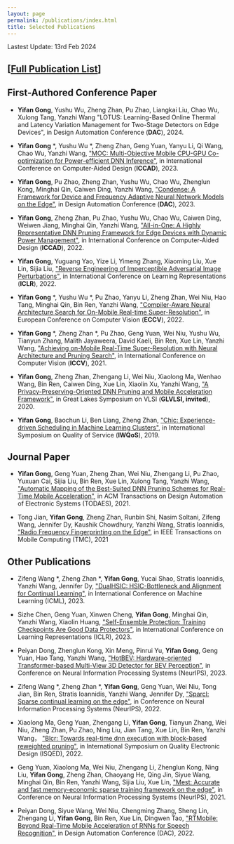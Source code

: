 ```yaml
---
layout: page
permalink: /publications/index.html
title: Selected Publications
---
```


Lastest Update: 13rd Feb 2024&nbsp;  

## [[Full Publication List](https://scholar.google.com/citations?user=U_gevVgAAAAJ&hl=en)]



## First-Authored Conference Paper

- **Yifan Gong**, Yushu Wu, Zheng Zhan, Pu Zhao, Liangkai Liu, Chao Wu, Xulong Tang, Yanzhi Wang "LOTUS: Learning-Based Online Thermal and Latency Variation Management for Two-Stage Detectors on Edge Devices", in Design Automation Conference (**DAC**), 2024. <br>

- **Yifan Gong** *, Yushu Wu *, Zheng Zhan, Geng Yuan, Yanyu Li, Qi Wang, Chao Wu, Yanzhi Wang, ["MOC: Multi-Objective Mobile CPU-GPU Co-optimization for Power-efficient DNN Inference"](https://ieeexplore.ieee.org/abstract/document/10323882), in  International Conference on Computer-Aided Design (**ICCAD**), 2023. <br>

- **Yifan Gong**, Pu Zhao, Zheng Zhan, Yushu Wu, Chao Wu, Zhenglun Kong, Minghai Qin, Caiwen Ding, Yanzhi Wang, ["Condense: A Framework for Device and Frequency Adaptive Neural Network Models on the Edge"](https://ieeexplore.ieee.org/abstract/document/10247713), in Design Automation Conference (**DAC**), 2023. <br>

- **Yifan Gong**, Zheng Zhan, Pu Zhao, Yushu Wu, Chao Wu, Caiwen Ding, Weiwen Jiang, Minghai Qin, Yanzhi Wang, ["All-in-One: A Highly Representative DNN Pruning Framework
for Edge Devices with Dynamic Power Management"](https://arxiv.org/pdf/2212.05122.pdf), in  International Conference on Computer-Aided Design (**ICCAD**), 2022. <br>

- **Yifan Gong**, Yuguang Yao, Yize Li, Yimeng Zhang, Xiaoming Liu, Xue Lin, Sijia Liu, ["Reverse Engineering of Imperceptible Adversarial Image Perturbations"](https://arxiv.org/pdf/2203.14145.pdf), in International Conference on Learning Representations (**ICLR**), 2022. <br>

-  **Yifan Gong** *, Yushu Wu *, Pu Zhao, Yanyu Li, Zheng Zhan, Wei Niu, Hao Tang, Minghai Qin, Bin Ren, Yanzhi Wang, ["Compiler-Aware Neural Architecture Search for On-Mobile
Real-time Super-Resolution"](https://arxiv.org/pdf/2207.12577.pdf), in European Conference on Computer Vision (**ECCV**), 2022. <br>

- **Yifan Gong** *, Zheng Zhan *, Pu Zhao, Geng Yuan, Wei Niu, Yushu Wu, Tianyun Zhang, Malith Jayaweera, David Kaeli, Bin Ren, Xue Lin, Yanzhi Wang, ["Achieving on-Mobile Real-Time Super-Resolution with Neural
Architecture and Pruning Search"](https://openaccess.thecvf.com/content/ICCV2021/papers/Zhan_Achieving_On-Mobile_Real-Time_Super-Resolution_With_Neural_Architecture_and_Pruning_Search_ICCV_2021_paper.pdf), in International Conference on Computer Vision (**ICCV**), 2021. <br>

-  **Yifan Gong**, Zheng Zhan, Zhengang Li, Wei Niu, Xiaolong Ma, Wenhao Wang, Bin Ren, Caiwen Ding, Xue Lin, Xiaolin Xu, Yanzhi Wang, ["A Privacy-Preserving-Oriented DNN Pruning and Mobile Acceleration Framework"](https://dl.acm.org/doi/pdf/10.1145/3386263.3407650), in Great Lakes Symposium on VLSI (**GLVLSI, invited**), 2020.

- **Yifan Gong**, Baochun Li, Ben Liang, Zheng Zhan, ["Chic: Experience-driven Scheduling in Machine
Learning Clusters"](https://www.researchgate.net/profile/Yifan-Gong-4/publication/333790220_Chic_experience-driven_scheduling_in_machine_learning_clusters/links/5e168799a6fdcc2837632815/Chic-experience-driven-scheduling-in-machine-learning-clusters.pdf), in International Symposium on Quality of Service (**IWQoS**), 2019.


## Journal Paper

- **Yifan Gong**, Geng Yuan, Zheng Zhan, Wei Niu, Zhengang Li, Pu Zhao, Yuxuan Cai, Sijia Liu, Bin Ren, Xue Lin, Xulong Tang, Yanzhi Wang, ["Automatic Mapping of the Best-Suited DNN Pruning Schemes for Real-
Time Mobile Acceleration"](https://arxiv.org/pdf/2111.11581.pdf), in ACM Transactions on Design Automation of Electronic Systems (TODAES), 2021.

- Tong Jian, **Yifan Gong**, Zheng Zhan, Runbin Shi, Nasim Soltani, Zifeng Wang, Jennifer Dy, Kaushik Chowdhury, Yanzhi Wang, Stratis Ioannidis, ["Radio Frequency Fingerprinting on the Edge"](https://par.nsf.gov/servlets/purl/10293165), in IEEE Transactions on Mobile
Computing (TMC), 2021

## Other Publications

- Zifeng Wang *, Zheng Zhan *, **Yifan Gong**, Yucai Shao, Stratis Ioannidis, Yanzhi Wang, Jennifer Dy, ["DualHSIC: HSIC-Bottleneck and Alignment for Continual Learning"](https://arxiv.org/pdf/2305.00380.pdf), in International Conference on Machine Learning (ICML), 2023.
  
- Sizhe Chen, Geng Yuan, Xinwen Cheng, **Yifan Gong**, Minghai Qin, Yanzhi Wang, Xiaolin Huang, ["Self-Ensemble Protection: Training Checkpoints Are Good Data Protectors"](https://arxiv.org/pdf/2211.12005.pdf), in International Conference on Learning Representations (ICLR), 2023.

- Peiyan Dong, Zhenglun Kong, Xin Meng, Pinrui Yu, **Yifan Gong**, Geng Yuan, Hao Tang, Yanzhi Wang, ["HotBEV: Hardware-oriented Transformer-based Multi-View 3D Detector for BEV Perception"](https://openreview.net/pdf?id=3Cj67k38st), in Conference on Neural Information Processing Systems (NeurIPS), 2023.
  
- Zifeng Wang *, Zheng Zhan *, **Yifan Gong**, Geng Yuan, Wei Niu, Tong Jian, Bin Ren, Stratis Ioannidis, Yanzhi Wang, Jennifer Dy, ["Sparcl: Sparse continual learning on the edge"](https://proceedings.neurips.cc/paper_files/paper/2022/file/80133d0f6eccaace15508f91e3c5a93c-Paper-Conference.pdf), in Conference on Neural Information Processing Systems (NeurIPS), 2022.
  
- Xiaolong Ma, Geng Yuan, Zhengang Li, **Yifan Gong**, Tianyun Zhang, Wei Niu, Zheng Zhan, Pu Zhao, Ning Liu, Jian Tang, Xue Lin, Bin Ren, Yanzhi Wang， ["Blcr: Towards real-time dnn execution with block-based reweighted pruning"](https://par.nsf.gov/servlets/purl/10357884), in International Symposium on Quality Electronic Design (ISQED), 2022.

- Geng Yuan, Xiaolong Ma, Wei Niu, Zhengang Li, Zhenglun Kong, Ning Liu,
**Yifan Gong**, Zheng Zhan, Chaoyang He, Qing Jin, Siyue Wang, Minghai Qin, Bin Ren, Yanzhi Wang, Sijia Liu, Xue Lin, ["Mest: Accurate and fast memory-economic sparse training framework on the edge"](https://proceedings.neurips.cc/paper_files/paper/2021/file/ae3f4c649fb55c2ee3ef4d1abdb79ce5-Paper.pdf), in Conference on Neural Information Processing Systems (NeurIPS), 2021.

- Peiyan Dong, Siyue Wang, Wei Niu, Chengming Zhang, Sheng Lin, Zhengang Li, **Yifan Gong**,  Bin Ren, Xue Lin, Dingwen Tao, ["RTMobile: Beyond Real-Time Mobile Acceleration of RNNs for Speech Recognition"](https://arxiv.org/pdf/2002.11474.pdf), in Design Automation Conference (DAC), 2022.



